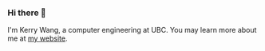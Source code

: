### Hi there 👋

I'm Kerry Wang, a computer engineering at UBC. 
You may learn more about me at [my website](https://worldofkerry.vercel.app/tags/project). 
